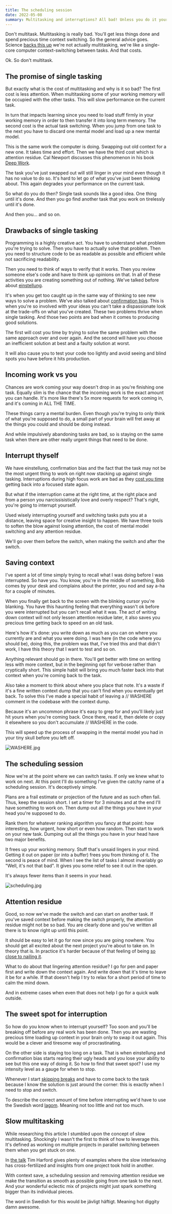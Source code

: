```yaml
---
title: The scheduling session
date: 2022-05-08
summary: Multitasking and interruptions? All bad! Unless you do it yourself. Then it's all right!
---
```

Don't multitask. Multitasking is really bad. You'll get less things done and spend precious time context switching. So the general advice goes. Science [backs this up](https://en.wikipedia.org/wiki/Human_multitasking#Research) we're not actually multitasking, we're like a single-core computer context-switching between tasks. And that costs.

Ok. So don't multitask.

## The promise of single tasking
But exactly what is the cost of multitasking and why is it so bad? The first cost is less attention. When multitasking some of your working memory will be occupied with the other tasks. This will slow performance on the current task.

In turn that impacts learning since you need to load stuff firmly in your working memory in order to then transfer it into long term memory. The second cost is the actual task switching. When you jump from one task to the next you have to discard one mental model and load up a new mental model.

This is the same work the computer is doing. Swapping out old context for a new one. It takes time and effort. Then we have the third cost which is attention residue. Cal Newport discusses this phenomenon in his book [Deep Work](https://www.calnewport.com/books/deep-work/).

The task you've just swapped out will still linger in your mind even though it has no value to do so. It's hard to let go of what you've just been thinking about. This again degrades your performance on the current task.

So what do you do then? Single task sounds like a good idea. One thing until it's done. And then you go find another task that you work on tirelessly until it's done.

And then you… and so on.

## Drawbacks of single tasking
Programming is a highly creative act. You have to understand what problem you're trying to solve. Then you have to actually solve that problem. Then you need to structure code to be as readable as possible and efficient while not sacrificing readability.

Then you need to think of ways to verify that it works. Then you review someone else's code and have to think up opinions on that. In all of these activities you are creating something out of nothing. We've talked before about [einstellung](https://www.iamjonas.me/2021/08/i-dont-understand-this-yet.html).

It's when you get too caught up in the same way of thinking to see new ways to solve a problem. We've also talked about [confirmation bias](https://www.iamjonas.me/2022/03/falsify-yourself.html). This is when you're so involved with your ideas you can't take a dispassionate look at the trade-offs on what you've created. These two problems thrive when single tasking. And those two points are bad when it comes to producing good solutions.

The first will cost you time by trying to solve the same problem with the same approach over and over again. And the second will have you choose an inefficient solution at best and a faulty solution at worst. 

It will also cause you to test your code too lightly and avoid seeing and blind spots you have before it hits production.

## Incoming work vs you
Chances are work coming your way doesn't drop in as you're finishing one task. Equally slim is the chance that the incoming work is the exact amount you can handle. It's more like there's 5x more requests for work coming in, and it's coming in ALL THE TIME.

These things carry a mental burden. Even though you're trying to only think of what you're supposed to do, a small part of your brain will fret away at the things you could and should be doing instead.

And while impulsively abandoning tasks are bad, so is staying on the same task when there are other really urgent things that need to be done.

## Interrupt thyself
We have einstellung, confirmation bias and the fact that the task may not be the most urgent thing to work on right now stacking up against single tasking. Interruptions during high focus work are bad as they [cost you time](https://www.researchgate.net/publication/221516226_No_Task_Left_Behind_Examining_the_Nature_of_Fragmented_Work) getting back into a focused state again.

But what if the interruption came at the right time, at the right place and from a person you narcissisistically love and overly respect? That's right, you're going to interrupt yourself.

Used wisely interrupting yourself and switching tasks puts you at a distance, leaving space for creative insight to happen. We have three tools to soften the blow against losing attention, the cost of mental model switching and any attention residue.

We'll go over them before the switch, when making the switch and after the switch.

## Saving context
I've spent a lot of time simply trying to recall what I was doing before I was interrupted. So have you. You know, you're in the middle of something, Bob comes by your desk and complains about the printer, you nod and say a-ha for a couple of minutes.

When you finally get back to the screen with the blinking cursor you're blanking. You have this haunting feeling that everything wasn't ok before you were interrupted but you can't recall what it was. The act of writing down context will not only lessen attention residue later, it also saves you precious time getting back to speed on an old task.

Here's how it's done: you write down as much as you can on where you currently are and what you were doing. I was here (in the code where you should be), doing this, the problem was that, I've tried this and that didn't work, I have this theory that I want to test and so on.

Anything relevant should go in there. You'll get better with time on writing less with more context, but in the beginning opt for verbose rather than cryptically short. This simple habit will bring you much faster back into that context when you're coming back to the task.

Also take a moment to think about where you place that note. It's a waste if it's a fine written context dump that you can't find when you eventually get back. To solve this I've made a special habit of leaving a // WASHERE comment in the codebase with the context dump.

Because it's an uncommon phrase it's easy to grep for and you'll likely just hit yours when you're coming back. Once there, read it, then delete or copy it elsewhere so you don't accumulate // WASHERE in the code.

This will speed up the process of swapping in the mental model you had in your tiny skull before you left off.

![WASHERE.jpg](./WASHERE.jpg)

## The scheduling session
Now we're at the point where we can switch tasks. If only we knew what to work on next. At this point I'll do something I've given the catchy name of a scheduling session. It's deceptively simple.

Plans are a frail estimate or projection of the future and as such often fail. Thus, keep the session short. I set a timer for 3 minutes and at the end I'll have something to work on. Then dump out all the things you have in your head you're supposed to do.

Rank them for whatever ranking algorithm you fancy at that point: how interesting, how urgent, how short or even how random. Then start to work on your new task. Dumping out all the things you have in your head have two major benefits.

It frees up your working memory. Stuff that's unsaid lingers in your mind. Getting it out on paper (or into a buffer) frees you from thinking of it. The second is peace of mind. When I see the list of tasks I almost invariably go "Well, it's not that bad". It gives you some relief to see it out in the open.

It's always fewer items than it seems in your head.

![scheduling.jpg](./scheduling.jpg)

## Attention residue
Good, so now we've made the switch and can start on another task. If you've saved context before making the switch properly, the attention residue might not be so bad. You are clearly done and you've written all there is to know right up until this point.


It should be easy to let it go for now since you are going nowhere. You should get all excited about the next project you're about to take on. In theory that is. In practice it's harder because of that feeling of being [so close to nailing it](https://www.iamjonas.me/2020/06/overview-mode.html).

What to do about that lingering attention residue? I go for pen and paper first and write down the context again. And write down that it's time to leave it be for a while. If that doesn't help I try to relax for a short period of time to calm the mind down. 

And in extreme cases when even that does not help I go for a quick walk outside.

## The sweet spot for interruption
So how do you know when to interrupt yourself? Too soon and you'll be breaking off before any real work has been done. Then you are wasting precious time loading up context in your brain only to swap it out again. This would be a clever and tiresome way of procrastinating.

On the other side is staying too long on a task. That is when einstellung and confirmation bias starts rearing their ugly heads and you lose your ability to see but this one way of doing it. So how to find that sweet spot? I use my intensity level as a gauge for when to stop. 

Whenever I start [skipping breaks](https://www.iamjonas.me/2014/12/the-walk-o-doro-1ing-your-creativity.html) and have to come back to the task because I know the solution is just around the corner: this is exactly when I need to stop and switch.

To describe the correct amount of time before interrupting we'd have to use the Swedish word [lagom](https://en.wikipedia.org/wiki/Lagom). Meaning not too little and not too much.

## Slow multitasking
While researching this article I stumbled upon the concept of slow multitasking. Shockingly I wasn't the first to think of how to leverage this. It's defined as working on multiple projects in parallel switching between them when you get stuck on one.

In [the talk](https://www.ted.com/talks/tim_harford_a_powerful_way_to_unleash_your_natural_creativity/transcript?language=en) Tim Harford gives plenty of examples where the slow interleaving has cross-fertilized and insights from one project took hold in another.

With context save, a scheduling session and removing attention residue we make the transition as smooth as possible going from one task to the next. And your wonderful eclectic mix of projects might just spark something bigger than its individual pieces.

The word in Swedish for this would be jävligt häftigt. Meaning hot diggity damn awesome.
